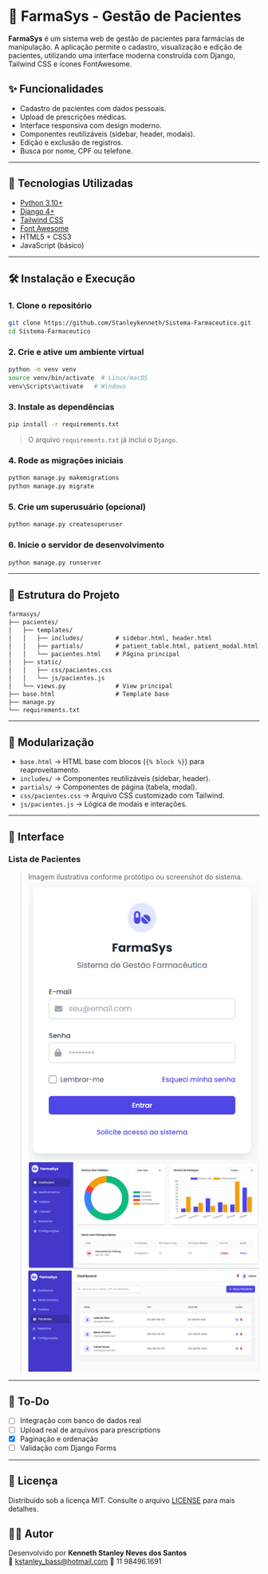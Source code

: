 
# 💊 FarmaSys - Gestão de Pacientes

**FarmaSys** é um sistema web de gestão de pacientes para farmácias de manipulação. A aplicação permite o cadastro, visualização e edição de pacientes, utilizando uma interface moderna construída com Django, Tailwind CSS e ícones FontAwesome.

## ✨ Funcionalidades

- Cadastro de pacientes com dados pessoais.
- Upload de prescrições médicas.
- Interface responsiva com design moderno.
- Componentes reutilizáveis (sidebar, header, modais).
- Edição e exclusão de registros.
- Busca por nome, CPF ou telefone.

---

## 🚀 Tecnologias Utilizadas

- [Python 3.10+](https://www.python.org/)
- [Django 4+](https://www.djangoproject.com/)
- [Tailwind CSS](https://tailwindcss.com/)
- [Font Awesome](https://fontawesome.com/)
- HTML5 + CSS3
- JavaScript (básico)

---

## 🛠️ Instalação e Execução

### 1. Clone o repositório

```bash
git clone https://github.com/Stanleykenneth/Sistema-Farmaceutico.git
cd Sistema-Farmaceutico
```

### 2. Crie e ative um ambiente virtual

```bash
python -m venv venv
source venv/bin/activate  # Linux/macOS
venv\Scripts\activate   # Windows
```

### 3. Instale as dependências

```bash
pip install -r requirements.txt
```

> O arquivo `requirements.txt` já inclui o `Django`.

### 4. Rode as migrações iniciais

```bash
python manage.py makemigrations
python manage.py migrate
```

### 5. Crie um superusuário (opcional)

```bash
python manage.py createsuperuser
```

### 6. Inicie o servidor de desenvolvimento

```bash
python manage.py runserver
```

---

## 📁 Estrutura do Projeto

```
farmasys/
├── pacientes/
│   ├── templates/
│   │   ├── includes/         # sidebar.html, header.html
│   │   ├── partials/         # patient_table.html, patient_modal.html
│   │   └── pacientes.html    # Página principal
│   ├── static/
│   │   ├── css/pacientes.css
│   │   └── js/pacientes.js
│   └── views.py              # View principal
├── base.html                 # Template base
├── manage.py
└── requirements.txt
```

---

## 🧩 Modularização

- `base.html` → HTML base com blocos (`{% block %}`) para reaproveitamento.
- `includes/` → Componentes reutilizáveis (sidebar, header).
- `partials/` → Componentes de página (tabela, modal).
- `css/pacientes.css` → Arquivo CSS customizado com Tailwind.
- `js/pacientes.js` → Lógica de modais e interações.

---

## 📸 Interface

### Lista de Pacientes

> Imagem ilustrativa conforme protótipo ou screenshot do sistema.
![Tela de login](image.png)
![Tela de Dashboard](image-1.png)
![Tela de Pacientes](image-2.png)

---

## 📌 To-Do

- [ ] Integração com banco de dados real
- [ ] Upload real de arquivos para prescriptions
- [x] Paginação e ordenação
- [ ] Validação com Django Forms

---
## 📄 Licença

Distribuído sob a licença MIT. Consulte o arquivo [LICENSE](LICENSE) para mais detalhes.

## 👨‍💻 Autor

Desenvolvido por **Kenneth Stanley Neves dos Santos**  
📧 kstanley_bass@hotmail.com
📱 11 98496.1691

